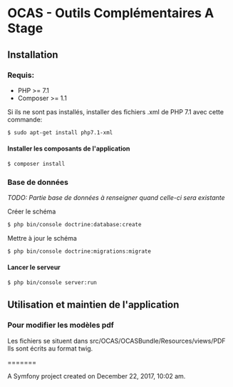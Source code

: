 # OCAS - Outils Complémentaires A Stage


## Installation

### Requis:

- PHP >= 7.1
- Composer >= 1.1

Si ils ne sont pas installés, installer des fichiers .xml de PHP 7.1 avec cette commande:
```bash
$ sudo apt-get install php7.1-xml
```

#### Installer les composants de l'application
```bash
$ composer install
```

### Base de données

_TODO: Partie base de données à renseigner quand celle-ci sera existante_

Créer le schéma
```bash
$ php bin/console doctrine:database:create
```

Mettre à jour le schéma
```bash
$ php bin/console doctrine:migrations:migrate
```

#### Lancer le serveur
```bash
$ php bin/console server:run
```



## Utilisation et maintien de l'application

### Pour modifier les modèles pdf
Les fichiers se situent dans src/OCAS/OCASBundle/Resources/views/PDF
Ils sont écrits au format twig.


=======

A Symfony project created on December 22, 2017, 10:02 am.

